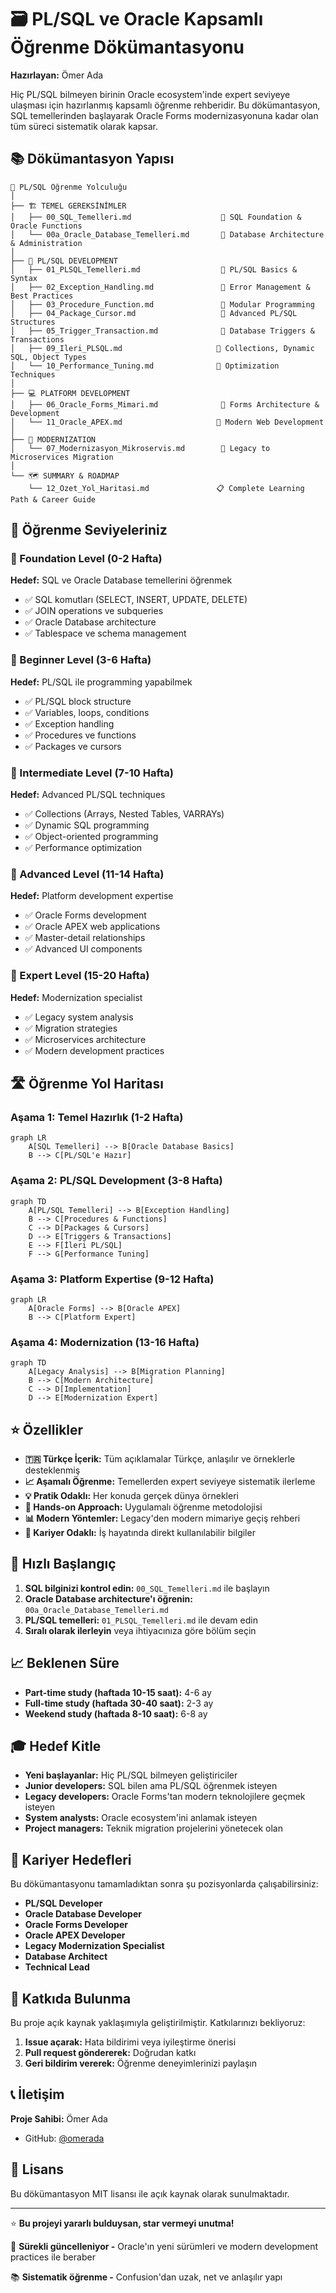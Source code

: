 # 🗃️ PL/SQL ve Oracle Kapsamlı Öğrenme Dökümantasyonu

**Hazırlayan:** Ömer Ada

Hiç PL/SQL bilmeyen birinin Oracle ecosystem'inde expert seviyeye ulaşması için hazırlanmış kapsamlı öğrenme rehberidir. Bu dökümantasyon, SQL temellerinden başlayarak Oracle Forms modernizasyonuna kadar olan tüm süreci sistematik olarak kapsar.

## 📚 Dökümantasyon Yapısı

```
📁 PL/SQL Öğrenme Yolculuğu
│
├── 🏗️ TEMEL GEREKSİNİMLER
│   ├── 00_SQL_Temelleri.md                    📘 SQL Foundation & Oracle Functions
│   └── 00a_Oracle_Database_Temelleri.md       📘 Database Architecture & Administration
│
├── 🚀 PL/SQL DEVELOPMENT
│   ├── 01_PLSQL_Temelleri.md                  📗 PL/SQL Basics & Syntax
│   ├── 02_Exception_Handling.md               📗 Error Management & Best Practices
│   ├── 03_Procedure_Function.md               📗 Modular Programming
│   ├── 04_Package_Cursor.md                   📗 Advanced PL/SQL Structures
│   ├── 05_Trigger_Transaction.md              📗 Database Triggers & Transactions
│   ├── 09_Ileri_PLSQL.md                     📕 Collections, Dynamic SQL, Object Types
│   └── 10_Performance_Tuning.md              📕 Optimization Techniques
│
├── 💻 PLATFORM DEVELOPMENT
│   ├── 06_Oracle_Forms_Mimari.md              📙 Forms Architecture & Development
│   └── 11_Oracle_APEX.md                     📙 Modern Web Development
│
├── 🔄 MODERNIZATION
│   └── 07_Modernizasyon_Mikroservis.md        📔 Legacy to Microservices Migration
│
└── 🗺️ SUMMARY & ROADMAP
    └── 12_Ozet_Yol_Haritasi.md               📋 Complete Learning Path & Career Guide
```

## 🎯 Öğrenme Seviyeleriniz

### 📘 Foundation Level (0-2 Hafta)

**Hedef:** SQL ve Oracle Database temellerini öğrenmek

- ✅ SQL komutları (SELECT, INSERT, UPDATE, DELETE)
- ✅ JOIN operations ve subqueries
- ✅ Oracle Database architecture
- ✅ Tablespace ve schema management

### 📗 Beginner Level (3-6 Hafta)

**Hedef:** PL/SQL ile programming yapabilmek

- ✅ PL/SQL block structure
- ✅ Variables, loops, conditions
- ✅ Exception handling
- ✅ Procedures ve functions
- ✅ Packages ve cursors

### 📕 Intermediate Level (7-10 Hafta)

**Hedef:** Advanced PL/SQL techniques

- ✅ Collections (Arrays, Nested Tables, VARRAYs)
- ✅ Dynamic SQL programming
- ✅ Object-oriented programming
- ✅ Performance optimization

### 📙 Advanced Level (11-14 Hafta)

**Hedef:** Platform development expertise

- ✅ Oracle Forms development
- ✅ Oracle APEX web applications
- ✅ Master-detail relationships
- ✅ Advanced UI components

### 📔 Expert Level (15-20 Hafta)

**Hedef:** Modernization specialist

- ✅ Legacy system analysis
- ✅ Migration strategies
- ✅ Microservices architecture
- ✅ Modern development practices

## 🛣️ Öğrenme Yol Haritası

### Aşama 1: Temel Hazırlık (1-2 Hafta)

```mermaid
graph LR
    A[SQL Temelleri] --> B[Oracle Database Basics]
    B --> C[PL/SQL'e Hazır]
```

### Aşama 2: PL/SQL Development (3-8 Hafta)

```mermaid
graph TD
    A[PL/SQL Temelleri] --> B[Exception Handling]
    B --> C[Procedures & Functions]
    C --> D[Packages & Cursors]
    D --> E[Triggers & Transactions]
    E --> F[İleri PL/SQL]
    F --> G[Performance Tuning]
```

### Aşama 3: Platform Expertise (9-12 Hafta)

```mermaid
graph LR
    A[Oracle Forms] --> B[Oracle APEX]
    B --> C[Platform Expert]
```

### Aşama 4: Modernization (13-16 Hafta)

```mermaid
graph TD
    A[Legacy Analysis] --> B[Migration Planning]
    B --> C[Modern Architecture]
    C --> D[Implementation]
    D --> E[Modernization Expert]
```

## ⭐ Özellikler

- **🇹🇷 Türkçe İçerik:** Tüm açıklamalar Türkçe, anlaşılır ve örneklerle desteklenmiş
- **📈 Aşamalı Öğrenme:** Temellerden expert seviyeye sistematik ilerleme
- **💡 Pratik Odaklı:** Her konuda gerçek dünya örnekleri
- **🔧 Hands-on Approach:** Uygulamalı öğrenme metodolojisi
- **📊 Modern Yöntemler:** Legacy'den modern mimariye geçiş rehberi
- **🎯 Kariyer Odaklı:** İş hayatında direkt kullanılabilir bilgiler

## 🚀 Hızlı Başlangıç

1. **SQL bilginizi kontrol edin:** `00_SQL_Temelleri.md` ile başlayın
2. **Oracle Database architecture'ı öğrenin:** `00a_Oracle_Database_Temelleri.md`
3. **PL/SQL temelleri:** `01_PLSQL_Temelleri.md` ile devam edin
4. **Sıralı olarak ilerleyin** veya ihtiyacınıza göre bölüm seçin

## 📈 Beklenen Süre

- **Part-time study (haftada 10-15 saat):** 4-6 ay
- **Full-time study (haftada 30-40 saat):** 2-3 ay
- **Weekend study (haftada 8-10 saat):** 6-8 ay

## 🎓 Hedef Kitle

- **Yeni başlayanlar:** Hiç PL/SQL bilmeyen geliştiriciler
- **Junior developers:** SQL bilen ama PL/SQL öğrenmek isteyen
- **Legacy developers:** Oracle Forms'tan modern teknolojilere geçmek isteyen
- **System analysts:** Oracle ecosystem'ini anlamak isteyen
- **Project managers:** Teknik migration projelerini yönetecek olan

## 💼 Kariyer Hedefleri

Bu dökümantasyonu tamamladıktan sonra şu pozisyonlarda çalışabilirsiniz:

- **PL/SQL Developer**
- **Oracle Database Developer**
- **Oracle Forms Developer**
- **Oracle APEX Developer**
- **Legacy Modernization Specialist**
- **Database Architect**
- **Technical Lead**

## 🤝 Katkıda Bulunma

Bu proje açık kaynak yaklaşımıyla geliştirilmiştir. Katkılarınızı bekliyoruz:

1. **Issue açarak:** Hata bildirimi veya iyileştirme önerisi
2. **Pull request göndererek:** Doğrudan katkı
3. **Geri bildirim vererek:** Öğrenme deneyimlerinizi paylaşın

## 📞 İletişim

**Proje Sahibi:** Ömer Ada

- GitHub: [@omerada](https://github.com/omerada)

## 📄 Lisans

Bu dökümantasyon MIT lisansı ile açık kaynak olarak sunulmaktadır.

---

⭐ **Bu projeyi yararlı bulduysan, star vermeyi unutma!**

🔄 **Sürekli güncelleniyor -** Oracle'ın yeni sürümleri ve modern development practices ile beraber

📚 **Sistematik öğrenme -** Confusion'dan uzak, net ve anlaşılır yapı
